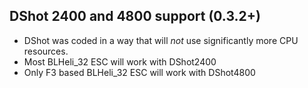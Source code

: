 ## DShot 2400 and 4800 support (0.3.2+)
* DShot was coded in a way that will _not_ use significantly more CPU resources.
* Most BLHeli_32 ESC will work with DShot2400
* Only F3 based BLHeli_32 ESC will work with DShot4800